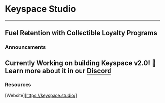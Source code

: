 # Keyspace Studio
---
Fuel Retention with Collectible Loyalty Programs
---

### Announcements
Currently Working on building Keyspace v2.0! 🧱
Learn more about it in our [Discord](https://discord.gg/ykZJWqkthv)
---
### Resources
[Website][https://keyspace.studio/]
<!--

**Here are some ideas to get you started:**

🙋‍♀️ A short introduction - what is your organization all about?
🌈 Contribution guidelines - how can the community get involved?
👩‍💻 Useful resources - where can the community find your docs? Is there anything else the community should know?
🍿 Fun facts - what does your team eat for breakfast?
🧙 Remember, you can do mighty things with the power of [Markdown](https://docs.github.com/github/writing-on-github/getting-started-with-writing-and-formatting-on-github/basic-writing-and-formatting-syntax)
-->
